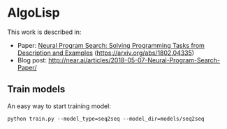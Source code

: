 # AlgoLisp

This work is described in:
* Paper: [Neural Program Search: Solving Programming Tasks from Description and Examples](https://arxiv.org/abs/1802.04335) (https://arxiv.org/abs/1802.04335)
* Blog post: http://near.ai/articles/2018-05-07-Neural-Program-Search-Paper/

## Train models

An easy way to start training model:

    python train.py --model_type=seq2seq --model_dir=models/seq2seq
